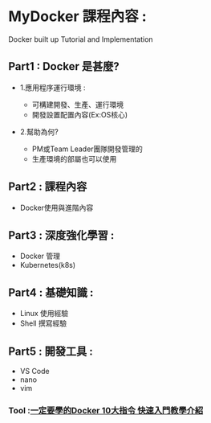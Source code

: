# MyDocker 課程內容 : 
Docker built up Tutorial and Implementation<br>

## Part1 : Docker 是甚麼?

+ 1.應用程序運行環境 : 
    + 可構建開發、生產、運行環境
    + 開發設置配置內容(Ex:OS核心)

+ 2.幫助為何?
    + PM或Team Leader團隊開發管理的
    + 生產環境的部屬也可以使用


## Part2 : 課程內容 
+ Docker使用與進階內容

## Part3 : 深度強化學習 : 
+ Docker 管理
+ Kubernetes(k8s)

## Part4 : 基礎知識 :
+ Linux 使用經驗
+ Shell 撰寫經驗

## Part5 : 開發工具 : 
+ VS Code
+ nano
+ vim

### Tool :[一定要學的Docker 10大指令 快速入門教學介紹](https://www.youtube.com/watch?v=sxuynZ3wIa8)